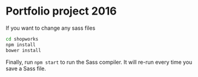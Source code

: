 # Portfolio project 2016

If you want to change any sass files

```bash
cd shopworks
npm install
bower install
```

Finally, run `npm start` to run the Sass compiler. It will re-run every time you save a Sass file.
